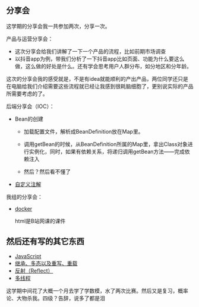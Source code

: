 ## 分享会

这学期的分享会我一共参加两次，分享一次。

产品与运营分享会：

* 这次分享会给我们讲解了一下一个产品的流程，比如前期市场调查
* 以抖音app为例，带我们分析了一下抖音app比如页面、功能为什么要这么做，这么做的好处是什么。还有学会思考用户人群分布，如分地区和分年龄。

​        这次的分享会我的感受就是，不是有idea就能顺利的产出产品，两位同学还只是在电脑给我们介绍需要这些流程就已经让我感到很耗脑细胞了，更别说实际的产品所需要考虑的了。

后端分享会（IOC）：

* Bean的创建

  * 加载配置文件，解析成BeanDefinition放在Map里。

  * 调用getBean的时候，从BeanDefinition所属的Map里，拿出Class对象进行实例化，同时，如果有依赖关系，将递归调用getBean方法——完成依赖注入
  * 然后？然后看不懂了
* [自定义注解](https://github.com/YJH6/Blog/blob/master/Spring/Spring中自定义注解.md)

我组的分享会：

* [docker](https://github.com/YJH6/Blog/tree/master/Docker)

  html是B站网课的课件

## 然后还有写的其它东西

* [JavaScript](https://github.com/YJH6/Blog/blob/master/前端/JavaScript学习.md)
* [继承、多态以及重写、重载](https://github.com/YJH6/Blog/blob/master/Java/继承、多态以及重写、重载.md)
* [反射（Reflect）](https://github.com/YJH6/Blog/blob/master/Java/反射（Reflect）.md)
* [多线程](https://github.com/YJH6/Blog/blob/master/Java/多线程.md)

这学期中间花了大概一个月去学了学数模，水了两次比赛。然后又是复习，概率论、大物杀我。四级？告辞，说多了都是泪